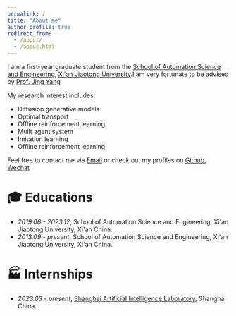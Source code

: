 ```yaml
---
permalink: /
title: "About me"
author_profile: true
redirect_from: 
  - /about/
  - /about.html
---
```

I am a first-year graduate student from the [School of Automation Science and Engineering](http://automation.xjtu.edu.cn/en), [Xi'an Jiaotong University](http://www.xjtu.edu.cn/en).I am very fortunate to be advised by [Prof. Jing Yang](https://gr.xjtu.edu.cn/en/web/yangjing)

My research interest includes: 
- Diffusion generative models
- Optimal transport
- Offline reinforcement learning
- Muilt agent system
- Imitation learning
- Offline reinforcement learning

Feel free to contact me via [Email](mailto:rongkunxue@outlook.com) or check out my profiles on [Github](https://github.com/rongkunxue), [Wechat](../images/wechat.JPG)

# 🎓 Educations 
- *2019.06 - 2023.12*, School of Automation Science and Engineering, Xi'an Jiaotong University, Xi'an China. 
- *2013.09 - present*, School of Automation Science and Engineering, Xi'an Jiaotong University, Xi'an China. 

# 🏭 Internships
- *2023.03 - present*, [Shanghai Artificial Intelligence Laboratory](https://www.shlab.org.cn), Shanghai China.
